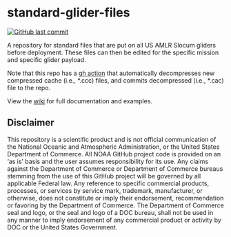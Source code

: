# standard-glider-files

[![GitHub last commit](https://img.shields.io/github/last-commit/us-amlr/standard-glider-files)](https://github.com/us-amlr/standard-glider-files/commits/main)

A repository for standard files that are put on all US AMLR Slocum gliders before deployment. These files can then be edited for the specific mission and specific glider payload. 

Note that this repo has a [gh action](.github/workflows/decompress_ccc.yml) that automatically decompresses new compressed cache (i.e., *.ccc) files, and commits decompressed (i.e., *.cac) file to the repo.

View the [wiki](https://github.com/us-amlr/Standard-glider-files/wiki) for full documentation and examples. 

## Disclaimer

This repository is a scientific product and is not official communication of the National Oceanic and Atmospheric Administration, or the United States Department of Commerce. All NOAA GitHub project code is provided on an ‘as is’ basis and the user assumes responsibility for its use. Any claims against the Department of Commerce or Department of Commerce bureaus stemming from the use of this GitHub project will be governed by all applicable Federal law. Any reference to specific commercial products, processes, or services by service mark, trademark, manufacturer, or otherwise, does not constitute or imply their endorsement, recommendation or favoring by the Department of Commerce. The Department of Commerce seal and logo, or the seal and logo of a DOC bureau, shall not be used in any manner to imply endorsement of any commercial product or activity by DOC or the United States Government.
